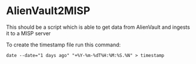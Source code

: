 # AlienVault2MISP
This should be a script which is able to get data from AlienVault and ingests it to a MISP server

To create the timestamp file run this command:

```date --date="1 days ago" "+%Y-%m-%dT%H:%M:%S.%N" > timestamp```
